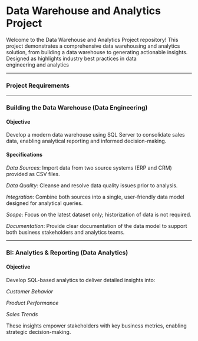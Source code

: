 # Data Warehouse and Analytics Project

Welcome to the Data Warehouse and Analytics Project repository!
This project demonstrates a comprehensive data warehousing and analytics solution, from building a data warehouse to generating actionable insights. Designed as highlights industry best practices in data engineering and analytics

-----------------------------------------------------------------------------------------------------------------------------------------------------

### Project Requirements

-----------------------------------------------------------------------------------------------------------------------------------------------------

### Building the Data Warehouse (Data Engineering)

#### Objective

Develop a modern data warehouse using SQL Server to consolidate sales data, enabling analytical reporting and informed decision-making.

#### Specifications

*Data Sources*: Import data from two source systems (ERP and CRM) provided as CSV files.

*Data Quality*: Cleanse and resolve data quality issues prior to analysis.

*Integration*: Combine both sources into a single, user-friendly data model designed for analytical queries.

*Scope*: Focus on the latest dataset only; historization of data is not required.

*Documentation*: Provide clear documentation of the data model to support both business stakeholders and analytics teams.

-----------------------------------------------------------------------------------------------------------------------------------------------------

### BI: Analytics & Reporting (Data Analytics)

#### Objective

Develop SQL-based analytics to deliver detailed insights into:

*Customer Behavior*

*Product Performance*

*Sales Trends*

These insights empower stakeholders with key business metrics, enabling strategic decision-making.
